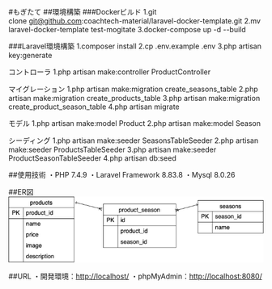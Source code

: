 #もぎたて
##環境構築
###Dockerビルド
1.git clone git@github.com:coachtech-material/laravel-docker-template.git
2.mv laravel-docker-template test-mogitate
3.docker-compose up -d --build

###Laravel環境構築
1.composer install
2.cp .env.example .env
3.php artisan key:generate

コントローラ
1.php artisan make:controller ProductController

マイグレーション
1.php artisan make:migration create_seasons_table
2.php artisan make:migration create_products_table
3.php artisan make:migration create_product_season_table
4.php artisan migrate

モデル
1.php artisan make:model Product
2.php artisan make:model Season

シーディング
1.php artisan make:seeder SeasonsTableSeeder
2.php artisan make:seeder ProductsTableSeeder
3.php artisan make:seeder ProductSeasonTableSeeder
4.php artisan db:seed

##使用技術
・PHP  7.4.9
・Laravel Framework 8.83.8
・Mysql 8.0.26

##ER図
![Alt text](/src/ER.png)

##URL
・開発環境：<http://localhost/>
・phpMyAdmin：<http://localhost:8080/>
